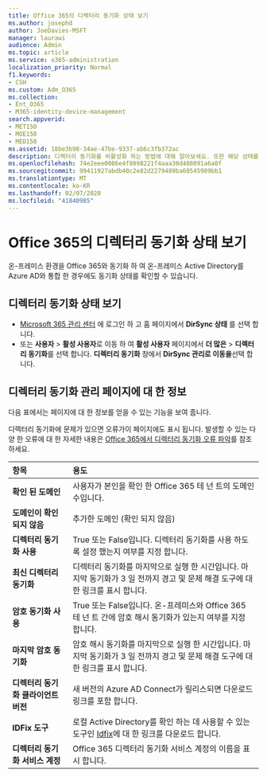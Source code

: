 ```yaml
---
title: Office 365의 디렉터리 동기화 상태 보기
ms.author: josephd
author: JoeDavies-MSFT
manager: laurawi
audience: Admin
ms.topic: article
ms.service: o365-administration
localization_priority: Normal
f1.keywords:
- CSH
ms.custom: Adm_O365
ms.collection:
- Ent_O365
- M365-identity-device-management
search.appverid:
- MET150
- MOE150
- MED150
ms.assetid: 18be3b98-34ae-47be-9337-ab6c3fb372ac
description: 디렉터리 동기화를 비활성화 하는 방법에 대해 알아보세요. 또한 해당 상태를 볼 수 있습니다.
ms.openlocfilehash: 74e2eee0086e4f8098221f4aaa30d408091a6a0f
ms.sourcegitcommit: 99411927abdb40c2e82d2279489ba60545989bb1
ms.translationtype: MT
ms.contentlocale: ko-KR
ms.lasthandoff: 02/07/2020
ms.locfileid: "41840985"
---
```

# <a name="view-directory-synchronization-status-in-office-365"></a>Office 365의 디렉터리 동기화 상태 보기

온-프레미스 환경을 Office 365와 동기화 하 여 온-프레미스 Active Directory를 Azure AD와 통합 한 경우에도 동기화 상태를 확인할 수 있습니다.
  
## <a name="view-directory-synchronization-status"></a>디렉터리 동기화 상태 보기

- [Microsoft 365 관리 센터](https://admin.microsoft.com) 에 로그인 하 고 홈 페이지에서 **DirSync 상태** 를 선택 합니다.
- 또는 **사용자** \> **활성 사용자**로 이동 하 여 **활성 사용자** 페이지에서 **더 많은** \> **디렉터리 동기화**를 선택 합니다. **디렉터리 동기화** 창에서 **DirSync 관리로 이동을**선택 합니다.

## <a name="information-on-the-manage-directory-synchronization-page"></a>디렉터리 동기화 관리 페이지에 대 한 정보

다음 표에서는 페이지에 대 한 정보를 얻을 수 있는 기능을 보여 줍니다.
  
디렉터리 동기화에 문제가 있으면 오류가이 페이지에도 표시 됩니다. 발생할 수 있는 다양 한 오류에 대 한 자세한 내용은 [Office 365에서 디렉터리 동기화 오류 파악](identify-directory-synchronization-errors.md)를 참조 하세요.
  
|**항목**|**용도**|
|:-----|:-----|
|**확인 된 도메인** | 사용자가 본인을 확인 한 Office 365 테 넌 트의 도메인 수입니다. |
|**도메인이 확인 되지 않음** | 추가한 도메인 (확인 되지 않음) |
|**디렉터리 동기화 사용** |True 또는 False입니다. 디렉터리 동기화를 사용 하도록 설정 했는지 여부를 지정 합니다. |
|**최신 디렉터리 동기화** | 디렉터리 동기화를 마지막으로 실행 한 시간입니다. 마지막 동기화가 3 일 전까지 경고 및 문제 해결 도구에 대 한 링크를 표시 합니다. |
|**암호 동기화 사용** | True 또는 False입니다. 온-프레미스와 Office 365 테 넌 트 간에 암호 해시 동기화가 있는지 여부를 지정 합니다. |
|**마지막 암호 동기화** | 암호 해시 동기화를 마지막으로 실행 한 시간입니다. 마지막 동기화가 3 일 전까지 경고 및 문제 해결 도구에 대 한 링크를 표시 합니다. |
|**디렉터리 동기화 클라이언트 버전** | 새 버전의 Azure AD Connect가 릴리스되면 다운로드 링크를 포함 합니다. |
|**IDFix 도구** | 로컬 Active Directory를 확인 하는 데 사용할 수 있는 도구인 [Idfix](install-and-run-idfix.md)에 대 한 링크를 다운로드 합니다. |
|**디렉터리 동기화 서비스 계정** | Office 365 디렉터리 동기화 서비스 계정의 이름을 표시 합니다. |
